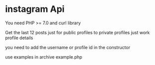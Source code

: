 # instagram Api

You need PHP >= 7.0 and curl library

Get the last 12 posts just for public profiles to private profiles just work profile details

you need to add the username or profile id in the constructor

use examples in archive example.php
